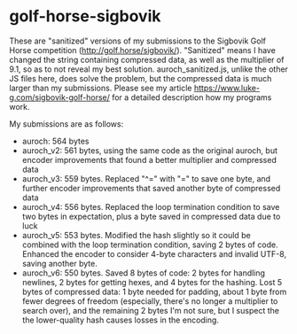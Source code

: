 # golf-horse-sigbovik
These are "sanitized" versions of my submissions to the Sigbovik Golf Horse competition (http://golf.horse/sigbovik/). "Sanitized" means I have changed the string containing compressed data, as well as the multiplier of 9.1, so as to not reveal my best solution. auroch_sanitized.js, unlike the other JS files here, does solve the problem, but the compressed data is much larger than my submissions. Please see my article https://www.luke-g.com/sigbovik-golf-horse/ for a detailed description how my programs work.

My submissions are as follows:
* auroch: 564 bytes
* auroch_v2: 561 bytes, using the same code as the original auroch, but encoder improvements that found a better multiplier and compressed data
* auroch_v3: 559 bytes. Replaced "^=" with "=" to save one byte, and further encoder improvements that saved another byte of compressed data
* auroch_v4: 556 bytes. Replaced the loop termination condition to save two bytes in expectation, plus a byte saved in compressed data due to luck
* auroch_v5: 553 bytes. Modified the hash slightly so it could be combined with the loop termination condition, saving 2 bytes of code. Enhanced the encoder to consider 4-byte characters and invalid UTF-8, saving another byte.
* auroch_v6: 550 bytes. Saved 8 bytes of code: 2 bytes for handling newlines, 2 bytes for getting hexes, and 4 bytes for the hashing. Lost 5 bytes of compressed data: 1 byte needed for padding, about 1 byte from fewer degrees of freedom (especially, there's no longer a multiplier to search over), and the remaining 2 bytes I'm not sure, but I suspect the the lower-quality hash causes losses in the encoding.
